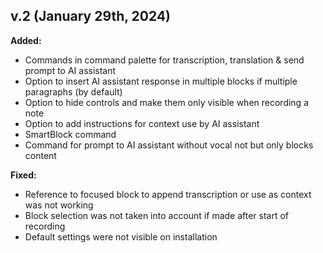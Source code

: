 ## v.2 (January 29th, 2024)

**Added:**
- Commands in command palette for transcription, translation & send prompt to AI assistant
- Option to insert AI assistant response in multiple blocks if multiple paragraphs (by default)
- Option to hide controls and make them only visible when recording a note
- Option to add instructions for context use by AI assistant
- SmartBlock command
- Command for prompt to AI assistant without vocal not but only blocks content

**Fixed:**
- Reference to focused block to append transcription or use as context was not working
- Block selection was not taken into account if made after start of recording
- Default settings were not visible on installation
